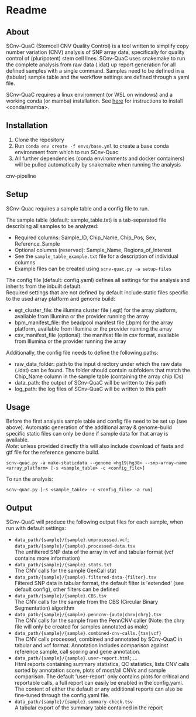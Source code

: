 # Readme

## About

SCnv-QuaC (Stemcell CNV Quality Control) is a tool written to simplify copy number variation (CNV) analysis of SNP array data, specifically for quality control of (pluripotent) stem cell lines. 
SCnv-QuaC uses snakemake to run the complete analysis from raw data (.idat) up report generation for all defined samples with a single command. Samples need to be defined in a (tabular) sample table and the workflow settings are defined through a yaml file. 

SCnv-QuaC requires a linux environment (or WSL on windows) and a working conda (or mamba) installation.
See [here](...) for instructions to install <conda/mamba>.

## Installation

1. Clone the repository
2. Run `conda env create -f envs/base.yml` to create a base conda environment from which to run SCnv-Quac
3. All further dependencies (conda environments and docker containers) will be pulled automatically by snakemake when running the analysis

cnv-pipeline

## Setup

SCnv-Quac requires a sample table and a config file to run. 

The sample table (default: sample_table.txt) is a tab-separated file describing all samples to be analyzed:
- Required columns: Sample_ID, Chip_Name, Chip_Pos, Sex, Reference_Sample
- Optional columns (reserved): Sample_Name, Regions_of_Interest
- See the `sample_table_example.txt` file for a description of individual columns
- Example files can be created using `scnv-quac.py -a setup-files`

The config file (default: config.yaml) defines all settings for the analysis and inherits from the inbuilt default.  
Required settings that are not defined by default include static files specific to the used array platform and genome build:
- egt_cluster_file: the illumina cluster file (.egt) for the array platform, available from Illumina or the provider running the array 
- bpm_manifest_file: the beadpool manifest file (.bpm) for the array platform, available from Illumina or the provider running the array
- csv_manifest_file (optional): the manifest file in csv format, available from Illumina or the provider running the array

Additionally, the config file needs to define the following paths:
- raw_data_folder: path to the input directory under which the raw data (.idat) can be found. Ths folder should contain subfolders that match the Chip_Name column in the sample table (containing the array chip IDs)
- data_path: the output of SCnv-QuaC will be written to this path
- log_path: the log files of SCnv-QuaC will be written to this path


## Usage

Before the first analysis sample table and config file need to be set up (see above).
Automatic generation of the additional array & genome-build specific static files can only be done if sample data for 
that array is available.  
*Note*: unless provided directly this will also include download of fasta and gtf file for the reference genome build.

`scnv-quac.py -a make-staticdata --genome <hg19|hg38> --snp-array-name <array_platform> [-s <sample_table> -c <config_file>]`

To run the analysis:

`scnv-quac.py [-s <sample_table> -c <config_file> -a run]`

## Output

SCnv-QuaC will produce the following output files for each sample, when run with default settings:
- `data_path/{sample}/{sample}.unprocessed.vcf`; `data_path/{sample}/{sample}.processed-data.tsv`  
  The unfiltered SNP data of the array in vcf and tabular format (vcf contains more information)
- `data_path/{sample}/{sample}.stats.txt`  
  The CNV calls for the sample GenCall stat
- `data_path/{sample}/{sample}.filtered-data-{filter}.tsv`  
  Filtered SNP data in tabular format, the default filter is 'extended' (see default config), other filters can be defined
- `data_path/{sample}/{sample}.CBS.tsv`  
  The CNV calls for the sample from the CBS (Circular Binary Segmentation) algorithm
- `data_path/{sample}/{sample}.penncnv-{auto|chrx|chry}.tsv`  
  The CNV calls for the sample from the PennCNV caller (Note: the chry file will only be created for samples annotated as male)
- `data_path/{sample}/{sample}.combined-cnv-calls.{tsv|vcf}`  
  The CNV calls processed, combined and annotated by SCnv-QuaC in tabular and vcf format. Annotation includes comparison against reference sample, call scoring and gene annotation.
- `data_path/{sample}/{sample}.user-report.html`; ...  
  Html reports containing summary statistics, QC statistics, lists CNV calls sorted by annotation score, plots of most/all CNVs and sample comparison. The default 'user-report' only contains plots for critical and reportable calls, a full report can easily be enabled in the config.yaml. The content of either the default or any additional reports can also be fine-tuned through the config.yaml file.
- `data_path/{sample}/{sample}.summary-check.tsv`  
  A tabular export of the summary table contained in the report